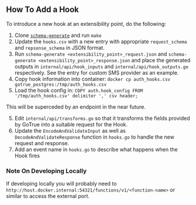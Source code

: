 ## How To Add a Hook

To introduce a new hook at an extensibility point, do the following:

1. Clone [`schema-generate`](https://github.com/J0/generate) and run `make`
2. Update the `hooks.csv` with a new entry with appropriate `request_schema` and `repsonse_schema` in JSON format.
3. Run `schema-generate <extensibility_point>_request.json` and `schema-generate <extensibility_point>_response.json` and place the generated outputs in  `internal/api/hook_inputs` and `internal/api/hook_outputs.go` respectively. See the entry for custom SMS provider as an example.
2. Copy hook information into container: `docker cp auth_hooks.csv gotrue_postgres:/tmp/auth_hooks.csv`
3. Load the hook config in: `COPY auth.hook_config FROM '/tmp/auth_hooks.csv' delimiter ',' csv header;`

This will be superceded by an endpoint in the near future.

5. Edit `internal/api/transforms.go` so that it transforms the fields provided by GoTrue into a suitable request for the Hook. 
6. Update the `EncodeAndValidateInput` as well as `DecodeAndValidateResponse` function in `hooks.go` to handle the new request and response.
7. Add an event name in `hooks.go` to describe what happens when the Hook fires

### Note On Developing Locally

If developing locally you will probably need to `http://host.docker.internal:54321/functions/v1/<function-name>` or similar to access the external port.
